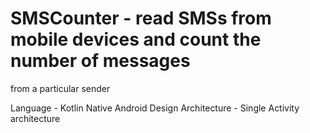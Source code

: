 # SMSCounter - read SMSs from mobile devices and count the number of messages
from a particular sender

Language - Kotlin Native Android
Design Architecture - Single Activity architecture
